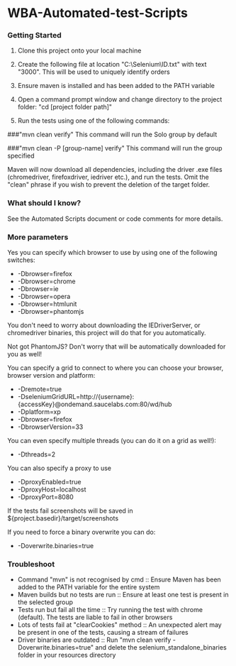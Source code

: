 WBA-Automated-test-Scripts
==========================
### Getting Started

1. Clone this project onto your local machine

2. Create the following file at location "C:\\Selenium\\ID.txt" with text "3000". This will be used to uniquely identify     orders

3. Ensure maven is installed and has been added to the PATH variable

4. Open a command prompt window and change directory to the project folder: "cd [project folder path]"

5. Run the tests using one of the following commands:

###"mvn clean verify"
This command will run the Solo group by default

###"mvn clean -P [group-name] verify"
This command will run the group specified


Maven will now download all dependencies, including the driver .exe files (chromedriver, firefoxdriver, iedriver etc.), and run the tests. Omit the "clean" phrase if you wish to prevent the deletion of the target folder.

### What should I know?

See the Automated Scripts document or code comments for more details.

### More parameters

Yes you can specify which browser to use by using one of the following switches:

- -Dbrowser=firefox
- -Dbrowser=chrome
- -Dbrowser=ie
- -Dbrowser=opera
- -Dbrowser=htmlunit
- -Dbrowser=phantomjs

You don't need to worry about downloading the IEDriverServer, or chromedriver binaries, this project will do that for you automatically.

Not got PhantomJS?  Don't worry that will be automatically downloaded for you as well!

You can specify a grid to connect to where you can choose your browser, browser version and platform:

- -Dremote=true
- -DseleniumGridURL=http://{username}:{accessKey}@ondemand.saucelabs.com:80/wd/hub
- -Dplatform=xp
- -Dbrowser=firefox
- -DbrowserVersion=33

You can even specify multiple threads (you can do it on a grid as well!):

- -Dthreads=2

You can also specify a proxy to use

- -DproxyEnabled=true
- -DproxyHost=localhost
- -DproxyPort=8080

If the tests fail screenshots will be saved in ${project.basedir}/target/screenshots

If you need to force a binary overwrite you can do:

- -Doverwrite.binaries=true

### Troubleshoot

- Command "mvn" is not recognised by cmd :: Ensure Maven has been added to the PATH variable for the entire system
- Maven builds but no tests are run :: Ensure at least one test is present in the selected group
- Tests run but fail all the time :: Try running the test with chrome (default). The tests are liable to fail in other browsers
- Lots of tests fail at "clearCookies" method :: An unexpected alert may be present in one of the tests, causing a stream of failures
- Driver binaries are outdated :: Run "mvn clean verify -Doverwrite.binaries=true" and delete the selenium_standalone_binaries folder in your resources directory
